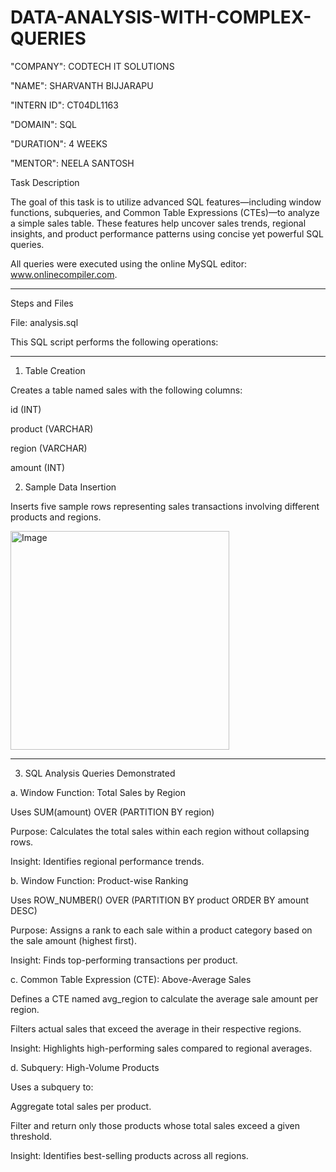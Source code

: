 # DATA-ANALYSIS-WITH-COMPLEX-QUERIES

"COMPANY": CODTECH IT SOLUTIONS

"NAME": SHARVANTH BIJJARAPU

"INTERN ID": CT04DL1163 

"DOMAIN": SQL

"DURATION": 4 WEEKS

"MENTOR": NEELA SANTOSH

Task Description

The goal of this task is to utilize advanced SQL features—including window functions, subqueries, and Common Table Expressions (CTEs)—to analyze a simple sales table. These features help uncover sales trends, regional insights, and product performance patterns using concise yet powerful SQL queries.

All queries were executed using the online MySQL editor: www.onlinecompiler.com.


---

Steps and Files

File: analysis.sql

This SQL script performs the following operations:


---

1. Table Creation

Creates a table named sales with the following columns:

id (INT)

product (VARCHAR)

region (VARCHAR)

amount (INT)



2. Sample Data Insertion

Inserts five sample rows representing sales transactions involving different products and regions.

<img width="350" alt="Image" src="https://github.com/user-attachments/assets/0f667753-b41d-4771-958e-362e98b5dc43" />



---

3. SQL Analysis Queries Demonstrated

a. Window Function: Total Sales by Region

Uses SUM(amount) OVER (PARTITION BY region)

Purpose: Calculates the total sales within each region without collapsing rows.

Insight: Identifies regional performance trends.


b. Window Function: Product-wise Ranking

Uses ROW_NUMBER() OVER (PARTITION BY product ORDER BY amount DESC)

Purpose: Assigns a rank to each sale within a product category based on the sale amount (highest first).

Insight: Finds top-performing transactions per product.


c. Common Table Expression (CTE): Above-Average Sales

Defines a CTE named avg_region to calculate the average sale amount per region.

Filters actual sales that exceed the average in their respective regions.

Insight: Highlights high-performing sales compared to regional averages.


d. Subquery: High-Volume Products

Uses a subquery to:

Aggregate total sales per product.

Filter and return only those products whose total sales exceed a given threshold.


Insight: Identifies best-selling products across all regions.

